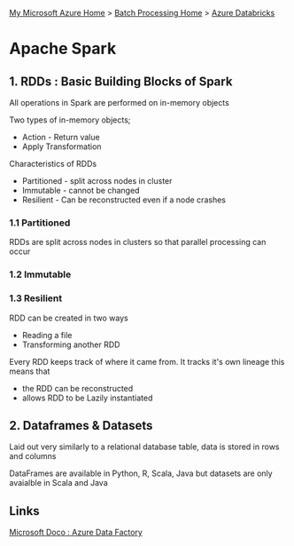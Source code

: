 [My Microsoft Azure Home](microsoft_learn_home.md) > [Batch Processing Home](azure_batch_processing.md) > [Azure Databricks](azure_databricks.md)

# Apache Spark



## 1. RDDs : Basic Building Blocks of Spark

All operations in Spark are performed on in-memory objects

Two types of in-memory objects;
* Action - Return value
* Apply Transformation

Characteristics of RDDs
* Partitioned - split across nodes in cluster
* Immutable - cannot be changed
* Resilient - Can be reconstructed even if a node crashes

### 1.1 Partitioned

RDDs are split across nodes in clusters so that parallel processing can occur


### 1.2 Immutable


### 1.3 Resilient

RDD can be created in two ways
* Reading a file
* Transforming another RDD

Every RDD keeps track of where it came from. 
It tracks it's own lineage this means that 
* the RDD can be reconstructed 
* allows RDD to be Lazily instantiated


## 2. Dataframes & Datasets

Laid out very similarly to a relational database table, data is stored in rows and columns


DataFrames are available in Python, R, Scala, Java but datasets are only avaialble in Scala and Java






## Links

[Microsoft Doco : Azure Data Factory](https://learn.microsoft.com/en-us/azure/databricks/)
